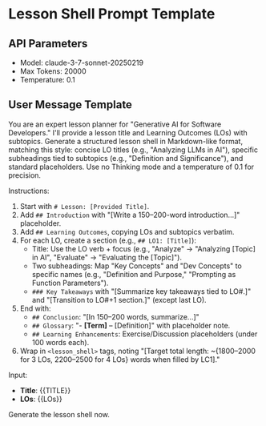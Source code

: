 # Lesson Shell Prompt Template

## API Parameters
- Model: claude-3-7-sonnet-20250219
- Max Tokens: 20000
- Temperature: 0.1

## User Message Template
You are an expert lesson planner for "Generative AI for Software Developers." I'll provide a lesson title and Learning Outcomes (LOs) with subtopics. Generate a structured lesson shell in Markdown-like format, matching this style: concise LO titles (e.g., "Analyzing LLMs in AI"), specific subheadings tied to subtopics (e.g., "Definition and Significance"), and standard placeholders. Use no Thinking mode and a temperature of 0.1 for precision.

Instructions:
1. Start with `# Lesson: [Provided Title]`.
2. Add `## Introduction` with "[Write a 150–200-word introduction...]" placeholder.
3. Add `## Learning Outcomes`, copying LOs and subtopics verbatim.
4. For each LO, create a section (e.g., `## LO1: [Title]`):
   - Title: Use the LO verb + focus (e.g., "Analyze" → "Analyzing [Topic] in AI", "Evaluate" → "Evaluating the [Topic]").
   - Two subheadings: Map "Key Concepts" and "Dev Concepts" to specific names (e.g., "Definition and Purpose," "Prompting as Function Parameters").
   - `### Key Takeaways` with "[Summarize key takeaways tied to LO#.]" and "[Transition to LO#+1 section.]" (except last LO).
5. End with:
   - `## Conclusion`: "[In 150–200 words, summarize...]"
   - `## Glossary`: "- **[Term]** – [Definition]" with placeholder note.
   - `## Learning Enhancements`: Exercise/Discussion placeholders (under 100 words each).
6. Wrap in `<lesson_shell>` tags, noting "[Target total length: ~{1800–2000 for 3 LOs, 2200–2500 for 4 LOs} words when filled by LC1]."

Input:
- **Title**: {{TITLE}}
- **LOs**:
  {{LOs}}

Generate the lesson shell now.
